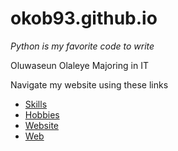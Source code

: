 # okob93.github.io

*Python is my favorite code to write*


Oluwaseun Olaleye
Majoring in IT

Navigate my website using these links

* [Skills](./skills.html)
* [Hobbies](./hobbie.html)
* [Website](./website.html)
* [Web](./web.md)

